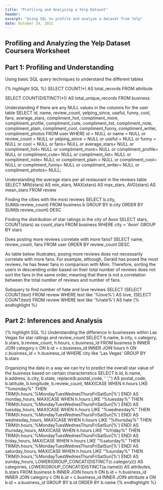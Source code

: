 ```yaml
---
title: "Profiling and Analyzing a Yelp Dataset"
header:
excerpt: "Using SQL to profile and analyze a dataset from Yelp"
date: October 24, 2021
---
```

## Profiling and Analyzing the Yelp Dataset Coursera Worksheet

## Part 1: Profiling and Understanding 
Using basic SQL query techniques to understand the different tables

{% highlight SQL %}
SELECT COUNT(*) AS total_records
FROM attribute

SELECT COUNT(DISTINCT(*)) AS total_unique_records
FROM business

Understanding if there are any NULL values in the columns for the user table
SELECT id, name, review_count, yelping_since, useful, funny, cool, fans, average_stars, compliment_hot, compliment_more, compliment_profile, compliment_cute, compliment_list, compliment_note, compliment_plain, compliment_cool, compliment_funny, compliment_writer, compliment_photos
FROM user
WHERE id = NULL or name = NULL or review_count = NULL or yelping_since = NULL or useful = NULL or funny = NULL or cool = NULL or fans= NULL or average_stars= NULL or compliment_hot= NULL or compliment_more= NULL or compliment_profile= NULL or compliment_cute= NULL or compliment_list= NULL or compliment_note= NULL or compliment_plain = NULL or compliment_cool= NULL or compliment_funny= NULL or compliment_writer= NULL or compliment_photos= NULL;

Understanding the average stars per all restaurant in the reviews table
SELECT MIN(stars) AS min_stars,
    MAX(stars) AS max_stars,
    AVG(stars) AS mean_stars
FROM review

Finding the cities with the most reviews
SELECT b.city,
    SUM(b.review_count)
FROM business b 
GROUP BY b.city
ORDER BY SUM(b.review_count) DESC

Finding the distribution of star ratings in the city of Avon
SELECT stars,
    COUNT(stars) as count_stars
FROM business
WHERE city = 'Avon'
GROUP BY stars

Does posting more reviews correlate with more fans?
SELECT name,
    review_count,
    fans
FROM user
ORDER BY review_count DESC

As table below illustrates, posing more reviews does not necessarily correlate with more fans. For example, although, Gerald has posed the most reviews, he has fewer fans in comparison with Mimi. Therefore, sorting the users in descending order based on their total number of reviews does not sort the fans in the same order, meaning that there is not a correlation between the total number of reviews and number of fans.

Subquery to find number of hate and love reviews
SELECT (SELECT COUNT(text)
        FROM review
        WHERE text like '%love%') AS love,
        (SELECT COUNT(text)
        FROM review
        WHERE text like '%hate%') AS hate
{% endhighlight %}

## Part 2: Inferences and Analysis
{% highlight SQL %}
Understanding the difference in businesses within Las Vegas for star ratings and review_count 
SELECT b.name,
    b.city,
    c.category,
    b.stars,
    b.review_count,
    h.hours,
    c.business_id
FROM business b
INNER JOIN category c ON b.id = c.business_id
INNER JOIN hours h ON c.business_id = h.business_id
WHERE city like 'Las Vegas'
GROUP BY b.stars 

Organizing the data in a way we can try to predict the overall star value of the business based on certain characteristics
SELECT b.id,
    b.name,
    b.address,
    b.city,
    b.state,
    replace(b.postal_code, ' ','') AS postal_code,
    b.latitude,
    b.longitude,
    b.review_count,
    MAX(CASE
    WHEN h.hours LIKE "%monday%" THEN TRIM(h.hours,'%MondayTuesWednesThursFriSatSun|%') 
    END) AS monday_hours,
    MAX(CASE
    WHEN h.hours LIKE "%tuesday%" THEN TRIM(h.hours,'%MondayTuesWednesThursFriSatSun|%') 
    END) AS tuesday_hours,
    MAX(CASE
    WHEN h.hours LIKE "%wednesday%" THEN TRIM(h.hours,'%MondayTuesWednesThursFriSatSun|%') 
    END) AS wednesday_hours,
    MAX(CASE
    WHEN h.hours LIKE "%thursday%" THEN TRIM(h.hours,'%MondayTuesWednesThursFriSatSun|%') 
    END) AS thursday_hours,
    MAX(CASE
    WHEN h.hours LIKE "%friday%" THEN TRIM(h.hours,'%MondayTuesWednesThursFriSatSun|%') 
    END) AS friday_hours,
    MAX(CASE
    WHEN h.hours LIKE "%saturday%" THEN TRIM(h.hours,'%MondayTuesWednesThursFriSatSun|%') 
    END) AS saturday_hours,
    MAX(CASE
    WHEN h.hours LIKE "%sunday%" THEN TRIM(h.hours,'%MondayTuesWednesThursFriSatSun|%') 
    END) AS sunday_hours,
    LOWER(GROUP_CONCAT(DISTINCT(c.category))) AS categories,
    LOWER(GROUP_CONCAT(DISTINCT(a.name))) AS attributes,
    b.stars
FROM business b
INNER JOIN hours h ON b.id = h.business_id
INNER JOIN category c ON b.id = c.business_id
INNER JOIN attribute a ON b.id = a.business_id
GROUP BY b.id
ORDER BY b.name
{% endhighlight %}

